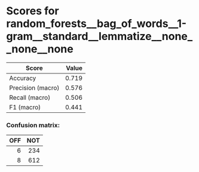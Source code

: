 # Scores for random_forests__bag_of_words__1-gram__standard__lemmatize__none__none__none
|      Score      |Value|
|-----------------|----:|
|Accuracy         |0.719|
|Precision (macro)|0.576|
|Recall (macro)   |0.506|
|F1 (macro)       |0.441|

### Confusion matrix:
|OFF|NOT|
|--:|--:|
|  6|234|
|  8|612|
